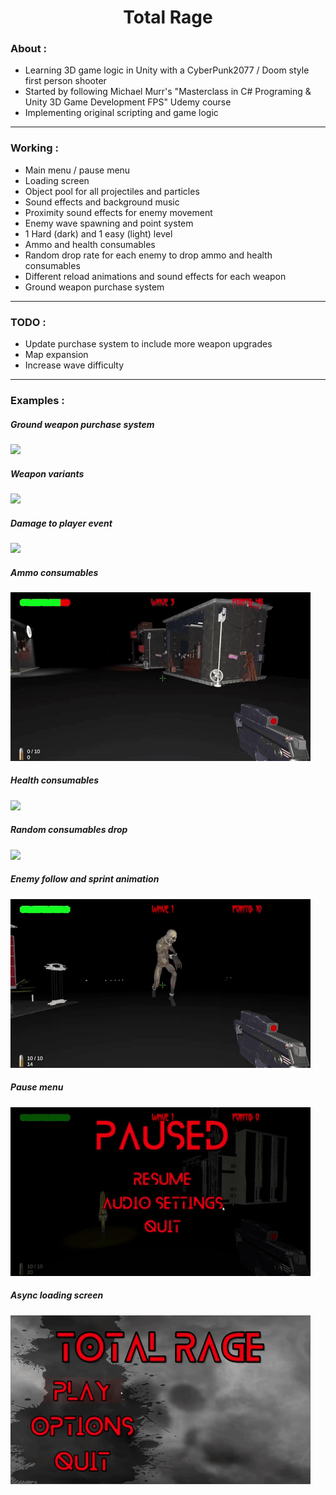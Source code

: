 <h1 align="center">
Total Rage
</h1>

<h3>
About :
</h3>

- Learning 3D game logic in Unity with a CyberPunk2077 / Doom style first person shooter
- Started by following Michael Murr's "Masterclass in C# Programing & Unity 3D Game Development FPS" Udemy course
- Implementing original scripting and game logic

---

<h3>
Working :
</h3>

- Main menu / pause menu
- Loading screen
- Object pool for all projectiles and particles
- Sound effects and background music
- Proximity sound effects for enemy movement
- Enemy wave spawning and point system
- 1 Hard (dark) and 1 easy (light) level
- Ammo and health consumables
- Random drop rate for each enemy to drop ammo and health consumables
- Different reload animations and sound effects for each weapon
- Ground weapon purchase system

---

<h3>
TODO :
</h3>

- Update purchase system to include more weapon upgrades 
- Map expansion
- Increase wave difficulty

---

<h3>
Examples :
</h3>

<h5>
Ground weapon purchase system
</h5>
<img src="https://github.com/CLBRITTON2/Total-Rage/blob/main/TotalRage/TotalRageClips/TotalRagePurchaseSystem20221003.gif"/>

<h5>
Weapon variants
</h5>
<img src="https://github.com/CLBRITTON2/Total-Rage/blob/main/TotalRage/TotalRageClips/TotalRageARUpgrade.gif"/>

<h5>
Damage to player event
</h5>
<img src="https://github.com/CLBRITTON2/Total-Rage/blob/main/TotalRage/TotalRageClips/TotalRageDamageEvent20221003.gif"/>

<h5>
Ammo consumables
</h5>
<img src="https://github.com/CLBRITTON2/Total-Rage/blob/main/TotalRage/TotalRageClips/TotalRageAmmoConsumables.gif"/>

<h5>
Health consumables
</h5>
<img src="https://github.com/CLBRITTON2/Total-Rage/blob/main/TotalRage/TotalRageClips/TotalRageHealthConsumables.gif"/>

<h5>
Random consumables drop
</h5>
<img src="https://github.com/CLBRITTON2/Total-Rage/blob/main/TotalRage/TotalRageClips/TotalRageRandomConsumablesDrop.gif"/>

<h5>
Enemy follow and sprint animation
</h5>
<img src="https://github.com/CLBRITTON2/Total-Rage/blob/main/TotalRage/TotalRageClips/TotalRageEnemySprintAndFollow.gif"/>

<h5>
Pause menu
</h5>
<img src="https://github.com/CLBRITTON2/Total-Rage/blob/main/TotalRage/TotalRageClips/TotalRagePauseMenuFunctionality.gif"/>

<h5>
Async loading screen
</h5>
<img src="https://github.com/CLBRITTON2/Total-Rage/blob/main/TotalRage/TotalRageClips/TotalRageAsyncLoadScreen.gif"/>
